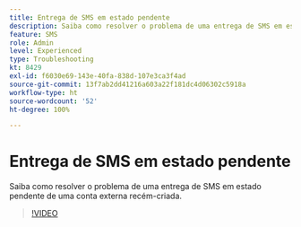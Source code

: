 ```yaml
---
title: Entrega de SMS em estado pendente
description: Saiba como resolver o problema de uma entrega de SMS em estado pendente de uma conta externa recém-criada.
feature: SMS
role: Admin
level: Experienced
type: Troubleshooting
kt: 8429
exl-id: f6030e69-143e-40fa-838d-107e3ca3f4ad
source-git-commit: 13f7ab2dd41216a603a22f181dc4d06302c5918a
workflow-type: ht
source-wordcount: '52'
ht-degree: 100%

---
```


# Entrega de SMS em estado pendente

Saiba como resolver o problema de uma entrega de SMS em estado pendente de uma conta externa recém-criada.

>[!VIDEO](https://video.tv.adobe.com/v/335986?quality=12&learn=on)
